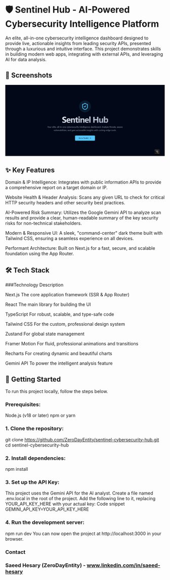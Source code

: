 # 🛡️ Sentinel Hub - AI-Powered Cybersecurity Intelligence Platform

An elite, all-in-one cybersecurity intelligence dashboard designed to provide live, actionable insights from leading security APIs, presented through a luxurious and intuitive interface. This project demonstrates skills in building modern web apps, integrating with external APIs, and leveraging AI for data analysis.

## 📸 Screenshots
![Sentinel Hub Dashboard Screenshot](https://github.com/ZeroDayEntity/sentinel-cybersecurity-hub/blob/main/screenshots/Screenshot%20(26414).png?raw=true)

## ✨ Key Features
Domain & IP Intelligence: Integrates with public information APIs to provide a comprehensive report on a target domain or IP.

Website Health & Header Analysis: Scans any given URL to check for critical HTTP security headers and other security best practices.

AI-Powered Risk Summary: Utilizes the Google Gemini API to analyze scan results and provide a clear, human-readable summary of the key security risks for non-technical stakeholders.

Modern & Responsive UI: A sleek, "command-center" dark theme built with Tailwind CSS, ensuring a seamless experience on all devices.

Performant Architecture: Built on Next.js for a fast, secure, and scalable foundation using the App Router.

## 🛠️ Tech Stack

###Technology	Description

Next.js	The core application framework (SSR & App Router)

React	The main library for building the UI

TypeScript	For robust, scalable, and type-safe code

Tailwind CSS	For the custom, professional design system

Zustand	For global state management

Framer Motion	For fluid, professional animations and transitions

Recharts	For creating dynamic and beautiful charts

Gemini API	To power the intelligent analysis feature


## 🚀 Getting Started
To run this project locally, follow the steps below.

### Prerequisites:
Node.js (v18 or later)
npm or yarn

### 1. Clone the repository:
git clone https://github.com/ZeroDayEntity/sentinel-cybersecurity-hub.git
cd sentinel-cybersecurity-hub

### 2. Install dependencies:
npm install

### 3. Set up the API Key:
This project uses the Gemini API for the AI analyst.
Create a file named .env.local in the root of the project.
Add the following line to it, replacing YOUR_API_KEY_HERE with your actual key:
Code snippet
GEMINI_API_KEY=YOUR_API_KEY_HERE

### 4. Run the development server:
npm run dev
You can now open the project at http://localhost:3000 in your browser.

### Contact
### Saeed Hesary (ZeroDayEntity) - www.linkedin.com/in/saeed-hesary
